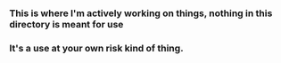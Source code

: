 ### This is where I'm actively working on things, nothing in this directory is meant for use

### It's a use at your own risk kind of thing.